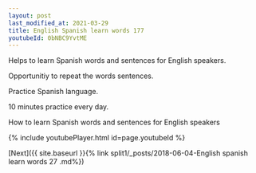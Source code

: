 ```yaml
---
layout: post
last_modified_at: 2021-03-29
title: English Spanish learn words 177 
youtubeId: 0bNBC9YvtME
---
```

 
 
Helps to learn Spanish words and sentences for English speakers.

Opportunitiy to repeat the words sentences. 

Practice Spanish language. 
 
10 minutes practice every day. 
 
How to learn Spanish words and sentences for English speakers 
 
{% include youtubePlayer.html id=page.youtubeId %}
 
 
[Next]({{ site.baseurl }}{% link  split1/_posts/2018-06-04-English spanish learn words 27 .md%})
 
